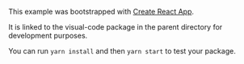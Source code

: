 This example was bootstrapped with [Create React App](https://github.com/facebook/create-react-app).

It is linked to the visual-code package in the parent directory for development purposes.

You can run `yarn install` and then `yarn start` to test your package.
